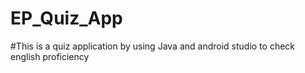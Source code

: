 # EP_Quiz_App

#This is a quiz application by using Java and android studio to check english proficiency
